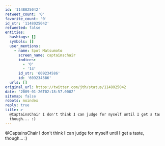 ```yaml
---
id: '1148025042'
retweet_count: '0'
favorite_count: '0'
id_str: '1148025042'
retweeted: false
entities:
  hashtags: []
  symbols: []
  user_mentions:
    - name: Spot Matsumoto
      screen_name: captainschair
      indices:
        - '0'
        - '14'
      id_str: '609234586'
      id: '609234586'
  urls: []
original_url: https://twitter.com/jth/status/1148025042
date: '2009-01-26T02:18:57.000Z'
sitemap: false
robots: noindex
reply: true
title: >-
  @CaptainsChair I don't think I can judge for myself until I get a taste,
  though... :)
---
```


@CaptainsChair I don't think I can judge for myself until I get a taste, though... :)